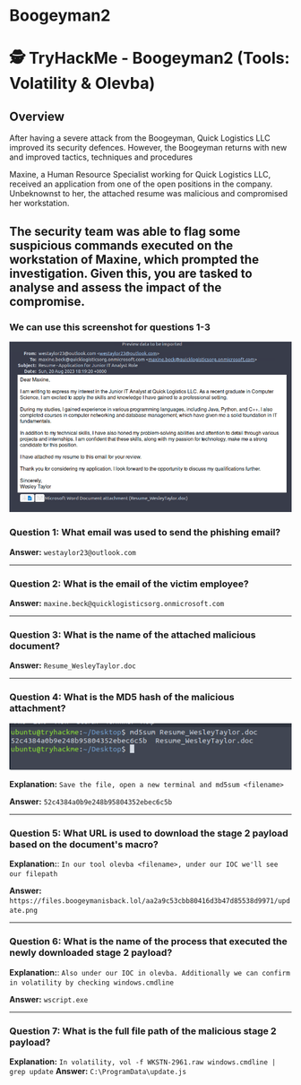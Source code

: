 # Boogeyman2
# 🕵️ TryHackMe - Boogeyman2 (Tools: Volatility & Olevba)

## Overview

After having a severe attack from the Boogeyman, Quick Logistics LLC improved its security defences. However, the Boogeyman returns with new and improved tactics, techniques and procedures

Maxine, a Human Resource Specialist working for Quick Logistics LLC, received an application from one of the open positions in the company. Unbeknownst to her, the attached resume was malicious and compromised her workstation.

The security team was able to flag some suspicious commands executed on the workstation of Maxine, which prompted the investigation. Given this, you are tasked to analyse and assess the impact of the compromise.
---


### We can use this screenshot for questions 1-3

![email](email_screenshot.png)

### Question 1: What email was used to send the phishing email?

**Answer:** `westaylor23@outlook.com`

---

### Question 2: What is the email of the victim employee?

**Answer:** `maxine.beck@quicklogisticsorg.onmicrosoft.com`

---

### Question 3: What is the name of the attached malicious document?

**Answer:** `Resume_WesleyTaylor.doc`

---

### Question 4: What is the MD5 hash of the malicious attachment?
![md5sum](question4_answer.png)

**Explanation:** `Save the file, open a new terminal and md5sum <filename>`

**Answer:** `52c4384a0b9e248b95804352ebec6c5b`

---

### Question 5: What URL is used to download the stage 2 payload based on the document's macro?


**Explanation:**: `In our tool olevba <filename>, under our IOC we'll see our filepath`

**Answer:** `https://files.boogeymanisback.lol/aa2a9c53cbb80416d3b47d85538d9971/update.png`

---

### Question 6: What is the name of the process that executed the newly downloaded stage 2 payload?


**Explanation:**: `Also under our IOC in olevba. Additionally we can confirm in volatility by checking windows.cmdline`

**Answer:** `wscript.exe`

---

### Question 7: What is the full file path of the malicious stage 2 payload?

**Explanation:** `In volatility, vol -f WKSTN-2961.raw windows.cmdline | grep update`
**Answer:** `C:\ProgramData\update.js`

